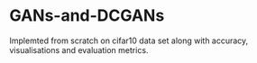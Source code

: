 # GANs-and-DCGANs
Implemted from scratch on cifar10 data set along with accuracy, visualisations and evaluation metrics.
